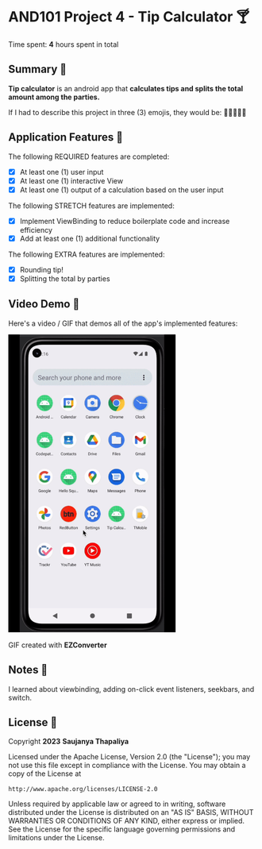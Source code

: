 <!-- (This is a comment) INSTRUCTIONS: Go through this page and fill out any **bolded** entries with their correct values.-->

# AND101 Project 4 - Tip Calculator 🍸 

Time spent: **4** hours spent in total

## Summary 🧮

**Tip calculator** is an android app that **calculates tips and splits the total amount among the parties.**

If I had to describe this project in three (3) emojis, they would be: **🧑‍🎨🧑‍💻📝**

## Application Features 🍕

<!-- (This is a comment) Please be sure to change the [ ] to [x] for any features you completed.  If a feature is not checked [x], you might miss the points for that item! -->

The following REQUIRED features are completed:

- [x] At least one (1) user input
- [x] At least one (1) interactive View
- [x] At least one (1) output of a calculation based on the user input

The following STRETCH features are implemented:

- [x] Implement ViewBinding to reduce boilerplate code and increase efficiency
- [x] Add at least one (1) additional functionality

The following EXTRA features are implemented:

- [x] Rounding tip!
- [x] Splitting the total by parties

## Video Demo 🍱

Here's a video / GIF that demos all of the app's implemented features:

<img src="https://github.com/sjnyth/tip-calc/blob/main/tip-calc.gif" height="600" alt="Gif of App">

GIF created with **EZConverter**

## Notes 🍮

I learned about viewbinding, adding on-click event listeners, seekbars, and switch. 

## License 🍧

Copyright **2023** **Saujanya Thapaliya**

Licensed under the Apache License, Version 2.0 (the "License");
you may not use this file except in compliance with the License.
You may obtain a copy of the License at

    http://www.apache.org/licenses/LICENSE-2.0

Unless required by applicable law or agreed to in writing, software
distributed under the License is distributed on an "AS IS" BASIS,
WITHOUT WARRANTIES OR CONDITIONS OF ANY KIND, either express or implied.
See the License for the specific language governing permissions and
limitations under the License.

